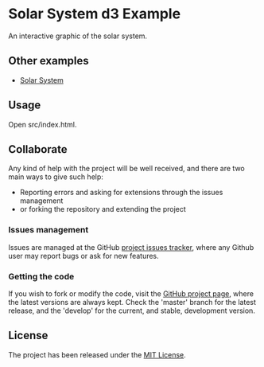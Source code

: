 # Solar System d3 Example

An interactive graphic of the solar system.

## Other examples

- [Solar System](https://bl.ocks.org/tlfrd/155feca25ebe85b6f31b56945e912b4e)

## Usage

Open src/index.html.

## Collaborate

Any kind of help with the project will be well received, and there are two main ways to give such help:

- Reporting errors and asking for extensions through the issues management
- or forking the repository and extending the project

### Issues management

Issues are managed at the GitHub [project issues tracker][issues], where any Github user may report bugs or ask for new features.

### Getting the code

If you wish to fork or modify the code, visit the [GitHub project page][scm], where the latest versions are always kept. Check the 'master' branch for the latest release, and the 'develop' for the current, and stable, development version.

## License

The project has been released under the [MIT License][license].

[issues]: https://github.com/Bernardo-MG/solar-system-d3-example/issues
[license]: http://www.opensource.org/licenses/mit-license.php
[scm]: https://github.com/Bernardo-MG/solar-system-d3-example

[dnd5api]: http://www.dnd5eapi.co/

[demo-site]: https://docs.bernardomg.com/solar-system-d3-example
[demo-site-development]: https://docs.bernardomg.com/development/solar-system-d3-example
